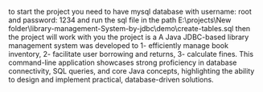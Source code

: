  to start the project
 you need to have mysql database with username: root and password: 1234 
 and run the sql file in the path E:\projects\New folder\library-management-System-by-jdbc\demo\create-tables.sql
 then the project will work with you 
 the project is a A Java JDBC-based library management system was developed to 
  1- efficiently manage book inventory, 
  2- facilitate user borrowing and returns, 
  3- calculate fines.
  This command-line application showcases strong proficiency in database connectivity, 
     SQL queries, and core Java concepts, 
     highlighting the ability to design and implement practical, database-driven solutions.
